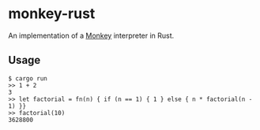 # monkey-rust

An implementation of a [Monkey](https://monkeylang.org/) interpreter in Rust.

## Usage

```console
$ cargo run
>> 1 + 2
3
>> let factorial = fn(n) { if (n == 1) { 1 } else { n * factorial(n - 1) }}
>> factorial(10)
3628800
```

